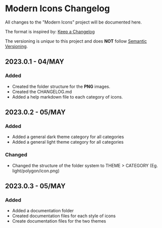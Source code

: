 # Modern Icons Changelog
All changes to the "Modern Icons" project will be documented here.

The format is inspired by: [Keep a Changelog](https://keepachangelog.com/)

The versioning is *unique* to this project and does **NOT** follow [Semantic Versioning](https://semver.org/).

## 2023.0.1 - 04/MAY

### Added

- Created the folder structure for the **PNG** images.
- Created the CHANGELOG.md
- Added a help markdown file to each category of icons. 

## 2023.0.2 - 05/MAY

### Added

- Added a general dark theme category for all categories
- Added a general light theme category for all categories

### Changed

- Changed the structure of the folder system to THEME > CATEGORY (Eg. light/polygon/icon.png)

## 2023.0.3 - 05/MAY

### Added

- Added a documentation folder
- Created documentation files for each style of icons
- Create documentation files for the two themes
